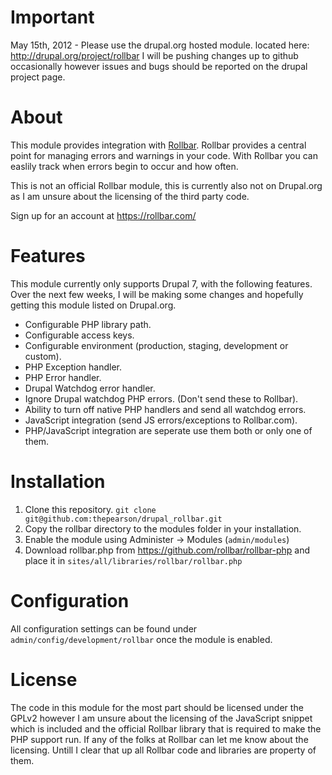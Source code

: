 Important
=========

May 15th, 2012 - Please use the drupal.org hosted module. located here: http://drupal.org/project/rollbar I will be pushing changes up to github occasionally however issues and bugs should be reported on the drupal project page.


About
=====

This module provides integration with [Rollbar](https://rollbar.com/). Rollbar provides a central
point for managing errors and warnings in your code. With Rollbar you can easlily track when errors begin to occur and how often.

This is not an official Rollbar module, this is currently also not on Drupal.org as I am unsure about the licensing of the third party code.

Sign up for an account at https://rollbar.com/


Features
========

This module currently only supports Drupal 7, with the following features. Over the next few weeks, I will be making some changes and hopefully getting this module listed on Drupal.org.

* Configurable PHP library path.
* Configurable access keys.
* Configurable environment (production, staging, development or custom).
* PHP Exception handler.
* PHP Error handler.
* Drupal Watchdog error handler.
* Ignore Drupal watchdog PHP errors. (Don't send these to Rollbar).
* Ability to turn off native PHP handlers and send all watchdog errors.
* JavaScript integration (send JS errors/exceptions to Rollbar.com).
* PHP/JavaScript integration are seperate use them both or only one of them.

Installation
============

1. Clone this repository. `git clone git@github.com:thepearson/drupal_rollbar.git`
2. Copy the rollbar directory to the modules folder in your installation.
3. Enable the module using Administer -> Modules (`admin/modules`)
4. Download rollbar.php from https://github.com/rollbar/rollbar-php and place it in `sites/all/libraries/rollbar/rollbar.php`


Configuration
=============

All configuration settings can be found under `admin/config/development/rollbar` once the module is enabled.


License
=======

The code in this module for the most part should be licensed under the GPLv2 however I am unsure about the licensing of the JavaScript snippet which is included and the official Rollbar library that is required to make the PHP support run. If any of the folks at Rollbar can let me know about the licensing. Untill I clear that up all Rollbar code and libraries are property of them.


